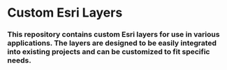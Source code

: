 # Custom Esri Layers
### This repository contains custom Esri layers for use in various applications. The layers are designed to be easily integrated into existing projects and can be customized to fit specific needs.

